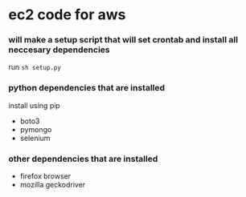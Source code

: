 # ec2 code for aws

### will make a setup script that will set crontab and install all neccesary dependencies
run `sh setup.py`

### python dependencies that are installed
install using pip
* boto3
* pymongo
* selenium

### other dependencies that are installed
* firefox browser
* mozilla geckodriver
